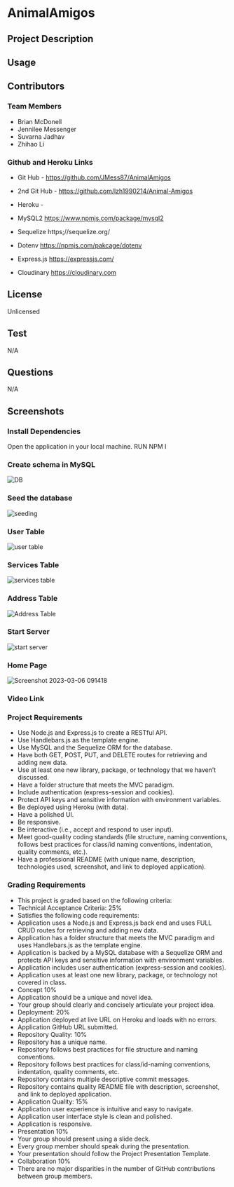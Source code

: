 # AnimalAmigos



## Project Description
<!-- Need to add project discription -->
<!-- Add project screen shots -->

## Usage

## Contributors
### Team Members
+ Brian McDonell
+ Jennilee Messenger
+ Suvarna Jadhav
+ Zhihao Li

### Github and Heroku Links

+ Git Hub - https://github.com/JMess87/AnimalAmigos
+ 2nd Git Hub - https://github.com/lzh1990214/Animal-Amigos 
+ Heroku - 


+ MySQL2
https://www.npmjs.com/package/mysql2
+ Sequelize
https;//sequelize.org/
+ Dotenv
https://npmjs.com/pakcage/dotenv
+ Express.js
https://expressjs.com/
+ Cloudinary
https://cloudinary.com


## License

Unlicensed

## Test

N/A

## Questions

N/A

## Screenshots

### Install Dependencies

Open the application in your local machine.
RUN NPM I

### Create schema in MySQL

![DB](https://user-images.githubusercontent.com/116509586/223229577-b7728605-4ef6-4136-a5b7-d81cb454d3de.jpg)

### Seed the database

![seeding](https://user-images.githubusercontent.com/116509586/223229502-9fda86bb-57ac-4fcb-b62f-24c39add5151.jpg)

### User Table

![user table](https://user-images.githubusercontent.com/116509586/223229633-257277a2-eb01-46a0-9627-97f59ab02b45.jpg)

### Services Table

![services table](https://user-images.githubusercontent.com/116509586/223229474-95b9722e-292e-4c5f-a352-a0f7506248c4.jpg)

### Address Table

![Address Table](https://user-images.githubusercontent.com/116509586/223229432-97df22a2-f052-4c9c-a6bf-bb50862b7702.jpg)

### Start Server

![start server](https://user-images.githubusercontent.com/116509586/223229674-7be77857-1854-4e98-bfad-04b9720a81e4.jpg)

### Home Page

![Screenshot 2023-03-06 091418](https://user-images.githubusercontent.com/116509586/223229765-256d8a0a-96b8-45b6-8711-1e0a198112d4.jpg)

### Video Link





### Project Requirements
+ Use Node.js and Express.js to create a RESTful API.
+ Use Handlebars.js as the template engine.
+ Use MySQL and the Sequelize ORM for the database.
+ Have both GET, POST, PUT, and DELETE routes for retrieving and adding new data.
+ Use at least one new library, package, or technology that we haven’t discussed.
+ Have a folder structure that meets the MVC paradigm.
+ Include authentication (express-session and cookies).
+ Protect API keys and sensitive information with environment variables.
+ Be deployed using Heroku (with data).
+ Have a polished UI.
+ Be responsive.
+ Be interactive (i.e., accept and respond to user input).
+ Meet good-quality coding standards (file structure, naming conventions, follows best practices for class/id naming conventions, indentation, quality comments, etc.).
+ Have a professional README (with unique name, description, technologies used, screenshot, and link to deployed application).

### Grading Requirements
+ This project is graded based on the following criteria:
+ Technical Acceptance Criteria: 25%
+ Satisfies the following code requirements:
+ Application uses a Node.js and Express.js back end and uses FULL CRUD routes for retrieving and adding new data.
+ Application has a folder structure that meets the MVC paradigm and uses Handlebars.js as the template engine.
+ Application is backed by a MySQL database with a Sequelize ORM and protects API keys and sensitive information with environment variables.
+ Application includes user authentication (express-session and cookies).
+ Application uses at least one new library, package, or technology not covered in class.
+ Concept 10%
+ Application should be a unique and novel idea.
+ Your group should clearly and concisely articulate your project idea.
+ Deployment: 20%
+ Application deployed at live URL on Heroku and loads with no errors.
+ Application GitHub URL submitted.
+ Repository Quality: 10%
+ Repository has a unique name.
+ Repository follows best practices for file structure and naming conventions.
+ Repository follows best practices for class/id-naming conventions, indentation, quality comments, etc.
+ Repository contains multiple descriptive commit messages.
+ Repository contains quality README file with description, screenshot, and link to deployed application.
+ Application Quality: 15%
+ Application user experience is intuitive and easy to navigate.
+ Application user interface style is clean and polished.
+ Application is responsive.
+ Presentation 10%
+ Your group should present using a slide deck.
+ Every group member should speak during the presentation.
+ Your presentation should follow the Project Presentation Template.
+ Collaboration 10%
+ There are no major disparities in the number of GitHub contributions between group members.
